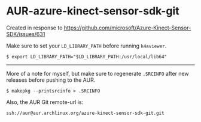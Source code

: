 # AUR-azure-kinect-sensor-sdk-git

Created in response to
https://github.com/microsoft/Azure-Kinect-Sensor-SDK/issues/631

Make sure to set your `LD_LIBRARY_PATH` before running `k4aviewer`.

```console
$ export LD_LIBRARY_PATH="$LD_LIBRARY_PATH:/usr/local/lib64"
```

---

More of a note for myself, but make sure to regenerate `.SRCINFO` after
new releases before pushing to the AUR.
```console
$ makepkg --printsrcinfo > .SRCINFO
```

Also, the AUR Git remote-url is:

```
ssh://aur@aur.archlinux.org/azure-kinect-sensor-sdk-git.git
```
